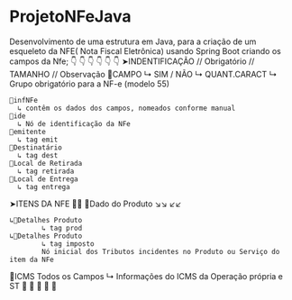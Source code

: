 # ProjetoNFeJava
Desenvolvimento de uma estrutura em Java, para a criação de um esqueleto da NFE( Nota Fiscal Eletrônica) usando Spring Boot
criando os campos da Nfe;
 👇 👇 👇 👇 👇 👇
➤INDENTIFICAÇÃO  //   Obrigatório   // TAMANHO   //    Observação
   📍CAMPO             ↳ SIM / NÃO      ↳ QUANT.CARACT  ↳ Grupo obrigatório para a NF-e (modelo 55)
                        
    📍infNFe
      ↳ contêm os dados dos campos, nomeados conforme manual
    📍ide 
      ↳ Nó de identificação da NFe
    📍emitente
      ↳ tag emit
    📍Destinatário
      ↳ tag dest   
    📍Local de Retirada
      ↳ tag retirada
    📍Local de Entrega
      ↳ tag entrega
➤ITENS DA NFE 📍📍
    📍Dado do Produto
↘↘                    ↙↙

    ↳🔗Detalhes Produto
            ↳ tag prod
    ↳🔗Detalhes Produto
            ↳ tag imposto
            Nó inicial dos Tributos incidentes no Produto ou Serviço do item da NFe
    
📍ICMS
  Todos os Campos
            ↳ Informações do ICMS da Operação própria e ST
📍
📍
📍
📍
📍
